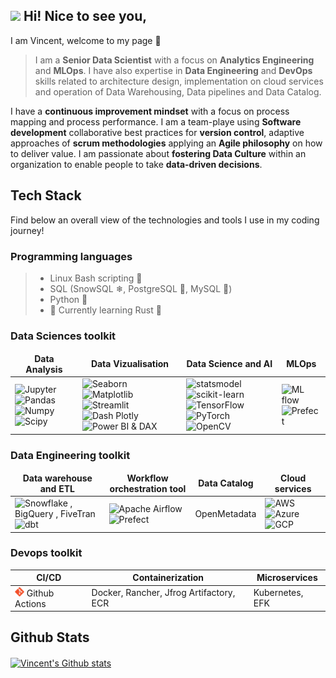 ## <img src="https://emojis.slackmojis.com/emojis/images/1531849430/4246/blob-sunglasses.gif?1531849430" width="30"/> Hi! Nice to see you,

I am Vincent, welcome to my page 👋 
> I am a **Senior Data Scientist** with a focus on **Analytics Engineering** and **MLOps**. I have also expertise in **Data Engineering** and **DevOps** skills related to architecture design, implementation on cloud services and operation of Data Warehousing, Data pipelines and Data Catalog.
> 
I have a **continuous improvement mindset** with a focus on process mapping and process performance. I am a team-playe using **Software development** collaborative best practices for **version control**, adaptive approaches of **scrum methodologies** applying an **Agile philosophy** on how to deliver value.
I am passionate about **fostering Data Culture** within an organization to enable people to take **data-driven decisions**.

##  Tech Stack 
Find below an overall view of the technologies and tools I use in my coding journey!

<!-- TECH STACK LIST - START --> 
<!--
[<img src="https://github.com/devicons/devicon/blob/master/icons/linux/linux-original.svg" title="Linux" alt="Linux" width="40" height ="40"/>][Linux]&nbsp;
[<img src="https://github.com/devicons/devicon/blob/master/icons/python/python-original.svg" title="Python" alt="Python" width="40" height ="40"/>][Python]&nbsp;
[<img src="https://github.com/devicons/devicon/blob/master/icons/rust/rust-plain.svg" title="Rust" alt="Rust" width="40" height ="40"/>][Rust]&nbsp;
[<img src="https://github.com/devicons/devicon/blob/master/icons/postgresql/postgresql-original.svg" title="PostgreSQL" alt="PostgreSQL" width="40" height ="40"/>][PostgreSQL]&nbsp;
[<img src="https://github.com/devicons/devicon/blob/master/icons/mysql/mysql-original-wordmark.svg" title="MySQL"  alt="MySQL" width="40" height="40"/>][MySQL]&nbsp;
[<img src="https://www.vectorlogo.zone/logos/sqlite/sqlite-icon.svg" title="SQLite"  alt="SQLite" width="40" height="40"/>][SQLite]&nbsp;
[<img src="https://github.com/devicons/devicon/blob/master/icons/jupyter/jupyter-original-wordmark.svg" title="Jupyter" alt="Jupyter" width="40" height ="40"/>][Jupyter]&nbsp;
[<img src="https://github.com/devicons/devicon/blob/master/icons/pandas/pandas-original.svg" title="Pandas" alt="Pandas" width="40" height ="40"/>][Pandas]&nbsp;
[<img src="https://github.com/devicons/devicon/blob/master/icons/numpy/numpy-original.svg" title="Numpy" alt="Numpy" width="40" height ="40"/>][Numpy]&nbsp;
[<img src="https://scipy.org/images/logo.svg" title="Scipy" alt="Scipy" width="40" height ="40"/>][Scipy]&nbsp;
<img src="https://github.com/devicons/devicon/blob/master/icons/opencv/opencv-original.svg" title="OpenCV" alt="OpenCV" width="40" height ="40"/>&nbsp;
[<img src="https://www.vectorlogo.zone/logos/snowflake/snowflake-icon.svg" title="Snowflake" alt="Snowflake" width="40" height ="40"/>][Snowflake]&nbsp;
<img src="https://github.com/devicons/devicon/blob/master/icons/azure/azure-original.svg" title="Azure" alt="Azure" width="40" height ="40"/>&nbsp;
<img src="https://www.vectorlogo.zone/logos/amazon_aws/amazon_aws-icon.svg" title="AWS" alt="AWS" width="40" height="40"/>&nbsp;
<img src="https://www.vectorlogo.zone/logos/rancher/rancher-icon.svg" title="Rancher"  alt="Rancher" width="40" height="40"/>
-->
<!-- TECH STACK LIST - END--> 

### Programming languages
> - Linux Bash scripting 🐧  
> - SQL (SnowSQL ❄, PostgreSQL 🐘, MySQL 🐬)  
> - Python 🐍  
> - 🌱 Currently learning Rust 🦀  

### Data Sciences toolkit

<table>
  <thead align="center">
    <tr border: none;>
      <td><b>Data Analysis</b></td>
      <td><b>Data Vizualisation</b></td>
      <td><b>Data Science and AI</b></td>
      <td><b>MLOps</b></td>
    </tr>
  </thead>
  <tbody>
    <tr>
      <td>
        <img alt="Jupyter" src="https://img.shields.io/badge/-Jupyter-F37626?style=flat-square&logo=jupyter&logoColor=white" />
        <img alt="Pandas" src="https://img.shields.io/badge/-Pandas-150458?style=flat-square&logo=pandas&logoColor=white" />
        <img alt="Numpy" src="https://img.shields.io/badge/-Numpy-013243?style=flat-square&logo=numpy&logoColor=white" />
        <img alt="Scipy" src="https://img.shields.io/badge/-Scipy-8CAAE6?style=flat-square&logo=scipy&logoColor=white" />
      </td>
      <td>
        <img alt="Seaborn" src="https://img.shields.io/badge/-Seaborn-6BA1AE?style=flat-square&logo=python&logoColor=white" />
        <img alt="Matplotlib" src="https://img.shields.io/badge/-matplotlib-11557C?style=flat-square&logo=python&logoColor=white" />
        <img alt="Streamlit" src="https://img.shields.io/badge/-Streamlit-FF4B4B?style=flat-square&logo=streamlit&logoColor=white" />
        <img alt="Dash Plotly" src="https://img.shields.io/badge/-Dash_Plotly-3F4F75?style=flat-square&logo=plotly&logoColor=white" />
        <img alt="Power BI & DAX" src="https://img.shields.io/badge/-Power_BI_&_DAX-F2C811?style=flat-square&logo=powerbi&logoColor=black" />
      </td>
      <td>
        <img alt="statsmodel" src="https://img.shields.io/badge/-statsmodel-4051B5?style=flat-square&logo=python&logoColor=white" />
        <img alt="scikit-learn" src="https://img.shields.io/badge/-scikit--learn-F7931E?style=flat-square&logo=scikitlearn&logoColor=white" />
        <img alt="TensorFlow" src="https://img.shields.io/badge/TensorFlow-FF6F00?style=flat-square&logo=TensorFlow&logoColor=white" />
        <img alt="PyTorch" src="https://img.shields.io/badge/PyTorch-EE4C2C?style=flat-square&logo=pytorch&logoColor=white" />
        <img alt="OpenCV" src="https://img.shields.io/badge/OpenCV-5C3EE8?style=flat-square&logo=OpenCV&logoColor=white" />
      </td>
      <td>
        <img alt="ML flow" src="https://img.shields.io/badge/-MLflow-0194E2?style=flat-square&logo=mlflow&logoColor=white" />
        <img alt="Prefect" src="https://img.shields.io/badge/-Prefect-024DFD?style=flat-square&logo=prefect&logoColor=white" />
      </td>
    </tr>
  </tbody>
</table>


<!-- MARKDOWN EQUIVALENT
|Data Analysis |Data Vizualisation|Data Science and AI|MLOps|
|-|-|-|-|
|<img alt="Jupyter" src="https://img.shields.io/badge/-Jupyter-F37626?style=flat-square&logo=jupyter&logoColor=white" /> <img alt="Pandas" src="https://img.shields.io/badge/-Pandas-150458?style=flat-square&logo=pandas&logoColor=white" /> <img alt="Numpy" src="https://img.shields.io/badge/-Numpy-013243?style=flat-square&logo=numpy&logoColor=white" /> <img alt="Scipy" src="https://img.shields.io/badge/-Scipy-8CAAE6?style=flat-square&logo=scipy&logoColor=white" /> |Seaborn, Matplotlib, <img alt="Dash Plotly" src="https://img.shields.io/badge/-Dash_Plotly-3F4F75?style=flat-square&logo=plotly&logoColor=white" /> <img alt="Power BI & DAX" src="https://img.shields.io/badge/-Power_BI_&_DAX-F2C811?style=flat-square&logo=powerbi&logoColor=black" />|Statsmodels, <img alt="scikit-learn" src="https://img.shields.io/badge/-scikit--learn-F7931E?style=flat-square&logo=scikitlearn&logoColor=white" /> <img alt="TensorFlow" src="https://img.shields.io/badge/TensorFlow-FF6F00?style=flat-square&logo=TensorFlow&logoColor=white" /> <img alt="PyTorch" src="https://img.shields.io/badge/PyTorch-EE4C2C?style=flat-square&logo=pytorch&logoColor=white" /> <img alt="OpenCV" src="https://img.shields.io/badge/OpenCV-5C3EE8?style=flat-square&logo=OpenCV&logoColor=white" />|<img alt="ML flow" src="https://img.shields.io/badge/-MLflow-0194E2?style=flat-square&logo=mlflow&logoColor=white" /><img alt="Prefect" src="https://img.shields.io/badge/-Prefect-024DFD?style=flat-square&logo=prefect&logoColor=white" />|
-->

### Data Engineering toolkit

<table>
  <thead align="center">
    <tr border: none;>
      <td><b>Data warehouse and ETL</b></td>
      <td><b>Workflow orchestration tool</b></td>
      <td><b>Data Catalog</b></td>
      <td><b>Cloud services</b></td>
    </tr>
  </thead>
  <tbody>
    <tr>
      <td>
        <img alt="Snowflake" src="https://img.shields.io/badge/-Snowflake-29B5E8?style=flat-square&logo=snowflake&logoColor=white" />
        , BigQuery
        , FiveTran
        <img alt="dbt" src="https://img.shields.io/badge/dbt-FF694B?style=flat-square&logo=dbt&logoColor=white" />
      </td>
      <td>
        <img alt="Apache Airflow" src="https://img.shields.io/badge/-Apache_Airflow-017CEE?style=flat-square&logo=apacheairflow&logoColor=white" />
        <img alt="Prefect" src="https://img.shields.io/badge/-Prefect-024DFD?style=flat-square&logo=prefect&logoColor=white" />
      </td>
      <td>
        OpenMetadata
      </td>
      <td>
        <img alt="AWS" src="https://img.shields.io/badge/-AWS-232F3E?style=flat-square&logo=amazonaws&logoColor=white" />
        <img alt="Azure" src="https://img.shields.io/badge/-Azure-0078D4?style=flat-square&logo=microsoftazure&logoColor=white" />
        <img alt="GCP" src="https://img.shields.io/badge/-GCP-4285F4?style=flat-square&logo=googlecloud&logoColor=white" />
      </td>
    </tr>
  </tbody>
</table>

<!-- MARKDOWN EQUIVALENT
|Data warehouse and ETL|Workflow orchestration tool|Data Catalog|Cloud services|
|-|-|-|-|
|Snowflake, Big Query, Fivetran, DBT|Apache Airflow, Prefect|OpenMedatada|AWS, Microsof Azure AD, GCP|
-->

### Devops toolkit
|CI/CD|Containerization|Microservices|
|-|-|-|
|<img src="https://github.com/devicons/devicon/blob/master/icons/git/git-original.svg" title="Git" alt="Git" width="15" height="15"/> Github Actions|Docker, Rancher, Jfrog Artifactory, ECR|Kubernetes, EFK |

## Github Stats
<a href="https://github.com/anuraghazra/github-readme-stats"><img align="center" src="https://github-readme-stats-pi-one-51.vercel.app/api?username=slokem&count_private=true&hide=issues&hide_title=true&show_icons=true&locale=en&theme=buefy&hide_border=true" alt="Vincent's Github stats" /></a>

<!-- card for 
<a href="https://github.com/anuraghazra/github-readme-stats"><img align="center" src="https://github-readme-stats-pi-one-51.vercel.app/api/top-langs?username=slokem&&count_private=true&show_icons=true&layout=compact&theme=buefy&hide_title=true&hide_border=true&langs_count=6" alt="Most used languages" /></a> |
-->



<!-- Stock of images
<div>
  <img src="https://github.com/devicons/devicon/blob/master/icons/java/java-original-wordmark.svg" title="Java" alt="Java" width="40" height="40"/>&nbsp;
  <img src="https://github.com/devicons/devicon/blob/master/icons/react/react-original-wordmark.svg" title="React" alt="React" width="40" height="40"/>&nbsp;
  <img src="https://github.com/devicons/devicon/blob/master/icons/spring/spring-original-wordmark.svg" title="Spring" alt="Spring" width="40" height="40"/>&nbsp;
  <img src="https://github.com/devicons/devicon/blob/master/icons/materialui/materialui-original.svg" title="Material UI" alt="Material UI" width="40" height="40"/>&nbsp;
  <img src="https://github.com/devicons/devicon/blob/master/icons/flutter/flutter-original.svg" title="Flutter" alt="Flutter" width="40" height="40"/>&nbsp;
  <img src="https://github.com/devicons/devicon/blob/master/icons/redux/redux-original.svg" title="Redux" alt="Redux " width="40" height="40"/>&nbsp;
  <img src="https://github.com/devicons/devicon/blob/master/icons/css3/css3-plain-wordmark.svg"  title="CSS3" alt="CSS" width="40" height="40"/>&nbsp;
  <img src="https://github.com/devicons/devicon/blob/master/icons/html5/html5-original.svg" title="HTML5" alt="HTML" width="40" height="40"/>&nbsp;
  <img src="https://github.com/devicons/devicon/blob/master/icons/javascript/javascript-original.svg" title="JavaScript" alt="JavaScript" width="40" height="40"/>&nbsp;
  <img src="https://github.com/devicons/devicon/blob/master/icons/firebase/firebase-plain-wordmark.svg" title="Firebase" alt="Firebase" width="40" height="40"/>&nbsp;
  <img src="https://github.com/devicons/devicon/blob/master/icons/gatsby/gatsby-original.svg" title="Gatsby"  alt="Gatsby" width="40" height="40"/>&nbsp;
  <img src="https://github.com/devicons/devicon/blob/master/icons/mysql/mysql-original-wordmark.svg" title="MySQL"  alt="MySQL" width="40" height="40"/>&nbsp;
  <img src="https://github.com/devicons/devicon/blob/master/icons/nodejs/nodejs-original-wordmark.svg" title="NodeJS" alt="NodeJS" width="40" height="40"/>&nbsp;
  <img src="https://www.vectorlogo.zone/logos/amazon_aws/amazon_aws-icon.svg" title="AWS" alt="AWS" width="40" height="40"/>&nbsp;
  <img src="https://github.com/devicons/devicon/blob/master/icons/git/git-original-wordmark.svg" title="Git" alt="Git" width="40" height="40"/>
</div>
-->

<!-- SHIELD BADGE LIST - START  -->
<!-- using the website https://shields.io/badges/static-badge in combinaison with https://simpleicons.org/ -->
<!--
<img alt="Jupyter" src="https://img.shields.io/badge/-Jupyter-F37626?style=flat-square&logo=jupyter&logoColor=white" />
<img alt="Pandas" src="https://img.shields.io/badge/-Pandas-150458?style=flat-square&logo=pandas&logoColor=white" />
<img alt="Numpy" src="https://img.shields.io/badge/-Numpy-013243?style=flat-square&logo=numpy&logoColor=white" />
<img alt="Scipy" src="https://img.shields.io/badge/-Scipy-8CAAE6?style=flat-square&logo=scipy&logoColor=white" />

<img alt="Dash Plotly" src="https://img.shields.io/badge/-Dash_Plotly-3F4F75?style=flat-square&logo=plotly&logoColor=white" />
<img alt="Power BI & DAX" src="https://img.shields.io/badge/-Power_BI_&_DAX-F2C811?style=flat-square&logo=powerbi&logoColor=black" />

<img alt="scikit-learn" src="https://img.shields.io/badge/-scikit--learn-F7931E?style=flat-square&logo=scikitlearn&logoColor=white" />
<img alt="TensorFlow" src="https://img.shields.io/badge/TensorFlow-FF6F00?style=flat-square&logo=TensorFlow&logoColor=white" />
<img alt="PyTorch" src="https://img.shields.io/badge/PyTorch-EE4C2C?style=flat-square&logo=pytorch&logoColor=white" />
<img alt="OpenCV" src="https://img.shields.io/badge/OpenCV-5C3EE8?style=flat-square&logo=OpenCV&logoColor=white" />

<img alt="ML flow" src="https://img.shields.io/badge/-MLflow-0194E2?style=flat-square&logo=mlflow&logoColor=white" />
<img alt="Prefect" src="https://img.shields.io/badge/-Prefect-024DFD?style=flat-square&logo=prefect&logoColor=white" />

<img alt="Snowflake" src="https://img.shields.io/badge/-Snowflake-29B5E8?style=flat-square&logo=snowflake&logoColor=white" />
<img alt="dbt" src="https://img.shields.io/badge/dbt-FF694B?style=flat-square&logo=dbt&logoColor=white" />        

<img alt="Apache Airflow" src="https://img.shields.io/badge/-Apache_Airflow-017CEE?style=flat-square&logo=apacheairflow&logoColor=white" />
<img alt="Prefect" src="https://img.shields.io/badge/-Prefect-024DFD?style=flat-square&logo=prefect&logoColor=white" />

<img alt="AWS" src="https://img.shields.io/badge/-AWS-232F3E?style=flat-square&logo=amazonaws&logoColor=white" />
<img alt="Azure" src="https://img.shields.io/badge/-Azure-0078D4?style=flat-square&logo=microsoftazure&logoColor=white" />
<img alt="GCP" src="https://img.shields.io/badge/-GCP-4285F4?style=flat-square&logo=googlecloud&logoColor=white" />


<img alt="dbt" src="https://img.shields.io/badge/dbt-FF694B?style=flat-square&logo=dbt&logoColor=white" />
-->
<!-- SHIELD BADGE LIST - END -->


<!-- WEBSITE LINK LIST - START -->

<!-- Programming languages -->
[Linux]: https://www.linux.org/
[Python]: https://www.python.org/
[Rust]: https://www.rust-lang.org/
[PostgreSQL]: https://www.postgresql.org/
[MySQL]: https://www.mysql.com/
[SQLite]:https://www.sqlite.org/index.html

<!-- Data Analysis -->
[Jupyter]: https://jupyter.org/
[Pandas]: https://pandas.pydata.org/
[Numpy]: https://numpy.org/
[Scipy]: https://scipy.org/

<!-- Data Vizualization -->
[Matplotlib]: https://matplotlib.org/
[Seaborn]: https://seaborn.pydata.org/
[Plotly]:
[PowerBI]: 




[Snowflake]: https://www.snowflake.com/en/
[Snowflake-logo]: https://www.vectorlogo.zone/logos/snowflake/snowflake-icon.svg



<!-- LINK LIST - END -->


<!-- Stock of tech stack 
### Data Analysis and Vizualisation
Jupyter, Pandas, Numpy, Scipy, Seaborn, Matplotlib, Dash Plotly, Power BI and DAX 
### Data Science and AI 
Statsmodels, Sklearn, Tensorflow, PyTorch, OpenCV,  
### MLOps
MLflow

## Data Engineering stack 
### Data warehouse and ETL
Snowflake, Big Query, Fivetran, DBT, 
### Workflow orchestration tool
Apache Airflow, Prefect
### Data Catalog
OpenMedatada
### Cloud services
AWS, Microsof Azure AD, GCP

## Devops stack
### CI/CD
Github Actions, Jenkins
### Containerization
Docker, Rancher, Jfrog Artifactory, ECR
### Microservices
Kubernetes, EFK
-->

<!--
**Slokem/Slokem** is a ✨ _special_ ✨ repository because its `README.md` (this file) appears on your GitHub profile.

Here are some ideas to get you started:

- 🔭 I’m currently working on ...
- 🌱 I’m currently learning ...
- 👯 I’m looking to collaborate on ...
- 🤔 I’m looking for help with ...
- 💬 Ask me about ...
- 📫 How to reach me: ...
- 😄 Pronouns: ...
- ⚡ Fun fact: ...
-->
